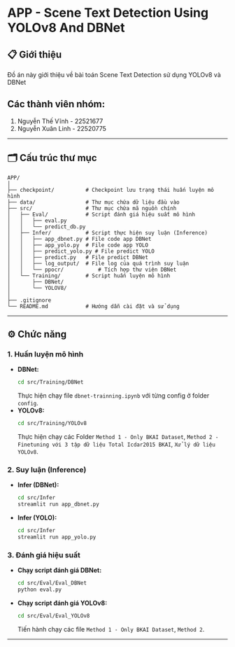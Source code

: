 # APP - Scene Text Detection Using YOLOv8 And DBNet

## 📋 **Giới thiệu**
Đồ án này giới thiệu về bài toán Scene Text Detection sử dụng YOLOv8 và DBNet

## Các thành viên nhóm:
1. Nguyễn Thế Vĩnh - 22521677  
2. Nguyễn Xuân Linh - 22520775

---

## 🗂 **Cấu trúc thư mục**
```plaintext
APP/
│
├── checkpoint/          # Checkpoint lưu trạng thái huấn luyện mô hình
├── data/                # Thư mục chứa dữ liệu đầu vào
├── src/                 # Thư mục chứa mã nguồn chính
│   ├── Eval/            # Script đánh giá hiệu suất mô hình
│   │   ├── eval.py
│   │   └── predict_db.py
│   ├── Infer/           # Script thực hiện suy luận (Inference)
│   │   ├── app_dbnet.py # File code app DBNet
│   │   ├── app_yolo.py  # File code app YOLO
│   │   ├── predict_yolo.py # File predict YOLO
│   │   ├── predict.py   # File predict DBNet
│   │   ├── log_output/  # File log của quá trình suy luận
│   │   └── ppocr/           # Tích hợp thư viện DBNet
│   └── Training/        # Script huấn luyện mô hình
│       ├── DBNet/       
│       └── YOLOV8/
│
├── .gitignore           
└── README.md            # Hướng dẫn cài đặt và sử dụng
```

---

## ⚙️ **Chức năng**
### 1. **Huấn luyện mô hình**
- **DBNet:**
  ```bash
  cd src/Training/DBNet
  ```
  Thực hiện chạy file `dbnet-trainning.ipynb` với từng config ở folder `config`. 
- **YOLOv8:**
  ```bash
  cd src/Training/YOLOv8
  ```
  Thực hiện chạy các Folder `Method 1 - Only BKAI Dataset`, `Method 2 - Finetuning với 3 tập dữ liệu Total Icdar2015 BKAI`, `Xử lý dữ liệu YOLOv8`.

### 2. **Suy luận (Inference)**
- **Infer (DBNet):**
  ```bash
  cd src/Infer
  streamlit run app_dbnet.py
  ```

- **Infer (YOLO):**
  ```bash
  cd src/Infer
  streamlit run app_yolo.py
  ```

### 3. **Đánh giá hiệu suất**
- **Chạy script đánh giá DBNet:**
  ```bash
  cd src/Eval/Eval_DBNet
  python eval.py
  ```
- **Chạy script đánh giá YOLOv8:**
  ```bash
  cd src/Eval/Eval_YOLOv8
  ```
  Tiến hành chạy các file `Method 1 - Only BKAI Dataset`, `Method 2`.
---


